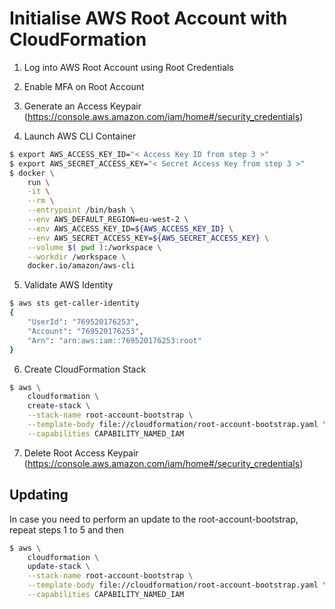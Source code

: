 # Initialise AWS Root Account with CloudFormation

1. Log into AWS Root Account using Root Credentials

2. Enable MFA on Root Account

3. Generate an Access Keypair (https://console.aws.amazon.com/iam/home#/security_credentials)

4. Launch AWS CLI Container

```bash
$ export AWS_ACCESS_KEY_ID="< Access Key ID from step 3 >"
$ export AWS_SECRET_ACCESS_KEY="< Secret Access Key from step 3 >"
$ docker \
    run \
    -it \
    --rm \
    --entrypoint /bin/bash \
    --env AWS_DEFAULT_REGION=eu-west-2 \
    --env AWS_ACCESS_KEY_ID=${AWS_ACCESS_KEY_ID} \
    --env AWS_SECRET_ACCESS_KEY=${AWS_SECRET_ACCESS_KEY} \
    --volume $( pwd ):/workspace \
    --workdir /workspace \
    docker.io/amazon/aws-cli
```

5. Validate AWS Identity

```bash
$ aws sts get-caller-identity
{
    "UserId": "769520176253",
    "Account": "769520176253",
    "Arn": "arn:aws:iam::769520176253:root"
}
```

6. Create CloudFormation Stack

```bash
$ aws \
    cloudformation \
    create-stack \
    --stack-name root-account-bootstrap \
    --template-body file://cloudformation/root-account-bootstrap.yaml \
    --capabilities CAPABILITY_NAMED_IAM
```

7. Delete Root Access Keypair (https://console.aws.amazon.com/iam/home#/security_credentials)

## Updating

In case you need to perform an update to the root-account-bootstrap, repeat steps 1 to 5 and then

```bash
$ aws \
    cloudformation \
    update-stack \
    --stack-name root-account-bootstrap \
    --template-body file://cloudformation/root-account-bootstrap.yaml \
    --capabilities CAPABILITY_NAMED_IAM
```